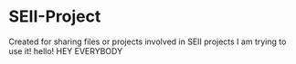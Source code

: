 # SEII-Project
Created for sharing files or projects involved in SEII projects
I am trying to use it! hello!
HEY EVERYBODY

